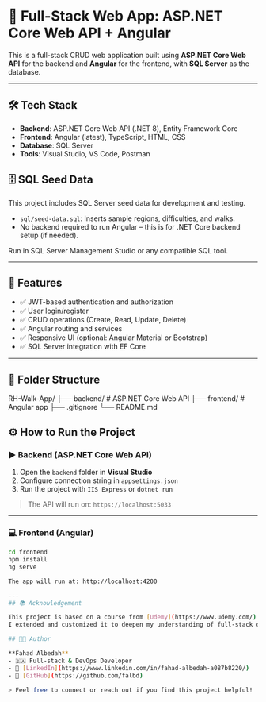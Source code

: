 # 🧩 Full-Stack Web App: ASP.NET Core Web API + Angular

This is a full-stack CRUD web application built using **ASP.NET Core Web API** for the backend and **Angular** for the frontend, with **SQL Server** as the database.

---

## 🛠️ Tech Stack

- **Backend**: ASP.NET Core Web API (.NET 8), Entity Framework Core
- **Frontend**: Angular (latest), TypeScript, HTML, CSS
- **Database**: SQL Server
- **Tools**: Visual Studio, VS Code, Postman

## 🗄 SQL Seed Data

This project includes SQL Server seed data for development and testing.

- `sql/seed-data.sql`: Inserts sample regions, difficulties, and walks.
- No backend required to run Angular – this is for .NET Core backend setup (if needed).

Run in SQL Server Management Studio or any compatible SQL tool.

---

## 🚀 Features

- ✅ JWT-based authentication and authorization  
- ✅ User login/register  
- ✅ CRUD operations (Create, Read, Update, Delete)  
- ✅ Angular routing and services  
- ✅ Responsive UI (optional: Angular Material or Bootstrap)  
- ✅ SQL Server integration with EF Core

---
## 📂 Folder Structure
RH-Walk-App/
├── backend/ # ASP.NET Core Web API
├── frontend/ # Angular app
├── .gitignore
└── README.md

## ⚙️ How to Run the Project

### ▶️ Backend (ASP.NET Core Web API)
1. Open the `backend` folder in **Visual Studio**
2. Configure connection string in `appsettings.json`
3. Run the project with `IIS Express` or `dotnet run`

> The API will run on: `https://localhost:5033`

---

### 💻 Frontend (Angular)
```bash
cd frontend
npm install
ng serve

The app will run at: http://localhost:4200

---
## 📚 Acknowledgement

This project is based on a course from [Udemy](https://www.udemy.com/).  
I extended and customized it to deepen my understanding of full-stack development.

## 👨‍💻 Author

**Fahad Albedah**  
- 🇸🇦 Full-stack & DevOps Developer  
- 🔗 [LinkedIn](https://www.linkedin.com/in/fahad-albedah-a087b8220/)
- 🐙 [GitHub](https://github.com/falbd)

> Feel free to connect or reach out if you find this project helpful!



